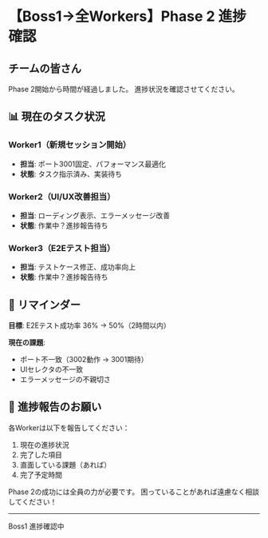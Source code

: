 # 【Boss1→全Workers】Phase 2 進捗確認

## チームの皆さん

Phase 2開始から時間が経過しました。
進捗状況を確認させてください。

## 📊 現在のタスク状況

### Worker1（新規セッション開始）
- **担当**: ポート3001固定、パフォーマンス最適化
- **状態**: タスク指示済み、実装待ち

### Worker2（UI/UX改善担当）
- **担当**: ローディング表示、エラーメッセージ改善
- **状態**: 作業中？進捗報告待ち

### Worker3（E2Eテスト担当）
- **担当**: テストケース修正、成功率向上
- **状態**: 作業中？進捗報告待ち

## 🎯 リマインダー

**目標**: E2Eテスト成功率 36% → 50%（2時間以内）

**現在の課題**:
- ポート不一致（3002動作 → 3001期待）
- UIセレクタの不一致
- エラーメッセージの不親切さ

## 📢 進捗報告のお願い

各Workerは以下を報告してください：
1. 現在の進捗状況
2. 完了した項目
3. 直面している課題（あれば）
4. 完了予定時間

Phase 2の成功には全員の力が必要です。
困っていることがあれば遠慮なく相談してください！

---
Boss1
進捗確認中